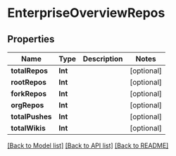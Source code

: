 # EnterpriseOverviewRepos

## Properties
Name | Type | Description | Notes
------------ | ------------- | ------------- | -------------
**totalRepos** | **Int** |  | [optional] 
**rootRepos** | **Int** |  | [optional] 
**forkRepos** | **Int** |  | [optional] 
**orgRepos** | **Int** |  | [optional] 
**totalPushes** | **Int** |  | [optional] 
**totalWikis** | **Int** |  | [optional] 

[[Back to Model list]](../README.md#documentation-for-models) [[Back to API list]](../README.md#documentation-for-api-endpoints) [[Back to README]](../README.md)


